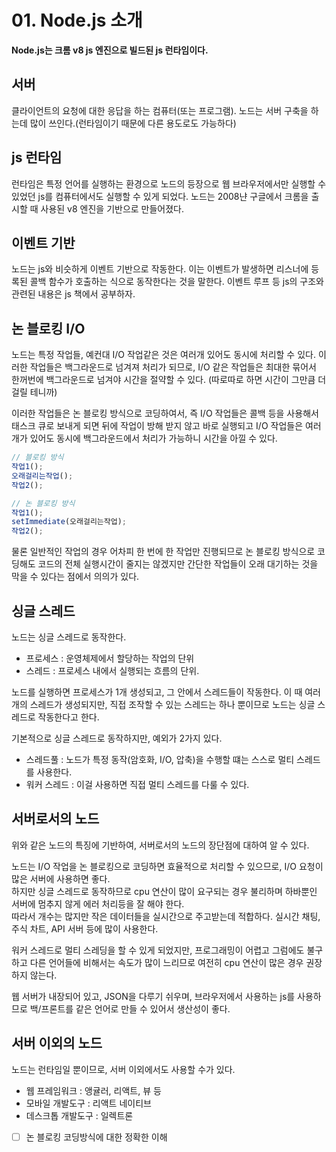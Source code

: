 # 01. Node.js 소개

**Node.js는 크롬 v8 js 엔진으로 빌드된 js 런타임이다.**

## 서버

클라이언트의 요청에 대한 응답을 하는 컴퓨터(또는 프로그램). 노드는 서버 구축을 하는데 많이 쓰인다.(런타임이기 때문에 다른 용도로도 가능하다)

## js 런타임

런타임은 특정 언어를 실행하는 환경으로 노드의 등장으로 웹 브라우저에서만 실행할 수 있었던 js를 컴퓨터에서도 실행할 수 있게 되었다. 노드는 2008냔 구글에서 크롬을 출시할 때 사용된 v8 엔진을 기반으로 만들어졌다.

## 이벤트 기반

노드는 js와 비슷하게 이벤트 기반으로 작동한다. 이는 이벤트가 발생하면 리스너에 등록된 콜백 함수가 호출하는 식으로 동작한다는 것을 말한다. 이벤트 루프 등 js의 구조와 관련된 내용은 js 책에서 공부하자.

## 논 블로킹 I/O

노드는 특정 작업들, 예컨대 I/O 작업같은 것은 여러개 있어도 동시에 처리할 수 있다. 이러한 작업들은 백그라운드로 넘겨져 처리가 되므로, I/O 같은 작업들은 최대한 묶어서 한꺼번에 백그라운드로 넘겨야 시간을 절약할 수 있다. (따로따로 하면 시간이 그만큼 더 걸릴 테니까)

이러한 작업들은 논 블로킹 방식으로 코딩하여서, 즉 I/O 작업들은 콜백 등을 사용해서 태스크 큐로 보내게 되면 뒤에 작업이 방해 받지 않고 바로 실행되고 I/O 작업들은 여러개가 있어도 동시에 백그라운드에서 처리가 가능하니 시간을 아낄 수 있다.

```js
// 블로킹 방식
작업1();
오래걸리는작업();
작업2();

// 논 블로킹 방식
작업1();
setImmediate(오래걸리는작업);
작업2();
```

물론 일반적인 작업의 경우 어차피 한 번에 한 작업만 진행되므로 논 블로킹 방식으로 코딩해도 코드의 전체 실행시간이 줄지는 않겠지만 간단한 작업들이 오래 대기하는 것을 막을 수 있다는 점에서 의의가 있다.

## 싱글 스레드

노드는 싱글 스레드로 동작한다.

- 프로세스 : 운영체제에서 할당하는 작업의 단위
- 스레드 : 프로세스 내에서 실행되는 흐름의 단위.

노드를 실행하면 프로세스가 1개 생성되고, 그 안에서 스레드들이 작동한다. 이 때 여러개의 스레드가 생성되지만, 직접 조작할 수 있는 스레드는 하나 뿐이므로 노드는 싱글 스레드로 작동한다고 한다.

기본적으로 싱글 스레드로 동작하지만, 예외가 2가지 있다.

- 스레드풀 : 노드가 특정 동작(암호화, I/O, 압축)을 수행할 떄는 스스로 멀티 스레드를 사용한다.
- 워커 스레드 : 이걸 사용하면 직접 멀티 스레드를 다룰 수 있다.

## 서버로서의 노드

위와 같은 노드의 특징에 기반하여, 서버로서의 노드의 장단점에 대하여 알 수 있다.

노드는 I/O 작업을 논 블로킹으로 코딩하면 효율적으로 처리할 수 있으므로, I/O 요청이 많은 서버에 사용하면 좋다.  
하지만 싱글 스레드로 동작하므로 cpu 연산이 많이 요구되는 경우 불리하며 하바뿐인 서버에 멈추지 않게 에러 처리등을 잘 해야 한다.  
따라서 개수는 많지만 작은 데이터들을 실시간으로 주고받는데 적합하다. 실시간 채팅, 주식 차트, API 서버 등에 많이 사용한다.

워커 스레드로 멀티 스레딩을 할 수 있게 되었지만, 프로그래밍이 어렵고 그럼에도 불구하고 다른 언어들에 비해서는 속도가 많이 느리므로 여전히 cpu 연산이 많은 경우 권장하지 않는다.

웹 서버가 내장되어 있고, JSON을 다루기 쉬우며, 브라우저에서 사용하는 js를 사용하므로 백/프론트를 같은 언어로 만들 수 있어서 생산성이 좋다.

## 서버 이외의 노드

노드는 런타임일 뿐이므로, 서버 이외에서도 사용할 수가 있다.

- 웹 프레임워크 : 앵귤러, 리액트, 뷰 등
- 모바일 개발도구 : 리액트 네이티브
- 데스크톱 개발도구 : 일렉트론

- [ ] 논 블로킹 코딩방식에 대한 정확한 이해
